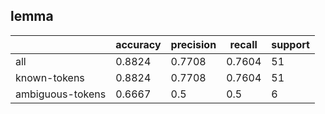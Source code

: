 
## lemma

|                  | accuracy | precision | recall | support |
|------------------|----------|-----------|--------|---------|
| all              | 0.8824   | 0.7708    | 0.7604 | 51      |
| known-tokens     | 0.8824   | 0.7708    | 0.7604 | 51      |
| ambiguous-tokens | 0.6667   | 0.5       | 0.5    | 6       |

